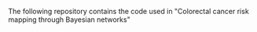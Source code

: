 The following repository contains the code used in "Colorectal cancer risk mapping through Bayesian networks"
